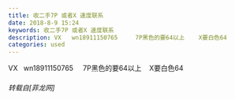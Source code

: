 ```yaml
---
title: 收二手7P 或者X 速度联系
date: 2018-8-9 15:24
keywords: 收二手7P 或者X 速度联系
description: VX   wn18911150765     7P黑色的要64以上    X要白色64
categories: used
---
```

<td class="t_f" id="postmessage_1616454">

VX   wn18911150765     7P黑色的要64以上    X要白色64</td>
###### 转载自[菲龙网]